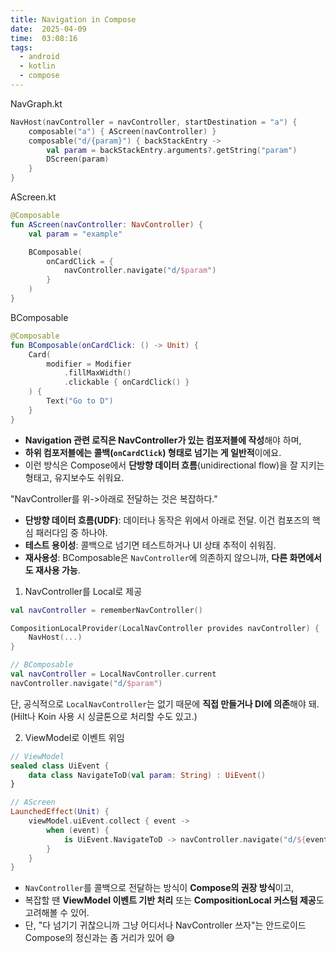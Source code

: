 ```yaml
---
title: Navigation in Compose
date:  2025-04-09
time:  03:08:16
tags:
  - android
  - kotlin
  - compose
---
```

NavGraph.kt
```kotlin
NavHost(navController = navController, startDestination = "a") {
    composable("a") { AScreen(navController) }
    composable("d/{param}") { backStackEntry ->
        val param = backStackEntry.arguments?.getString("param")
        DScreen(param)
    }
}
```

AScreen.kt
```kotlin
@Composable
fun AScreen(navController: NavController) {
    val param = "example"

    BComposable(
        onCardClick = {
            navController.navigate("d/$param")
        }
    )
}
```

BComposable
```kotlin
@Composable
fun BComposable(onCardClick: () -> Unit) {
    Card(
        modifier = Modifier
            .fillMaxWidth()
            .clickable { onCardClick() }
    ) {
        Text("Go to D")
    }
}
```

- **Navigation 관련 로직은 NavController가 있는 컴포저블에 작성**해야 하며,
- **하위 컴포저블에는 콜백(`onCardClick`) 형태로 넘기는 게 일반적**이에요.
- 이런 방식은 Compose에서 **단방향 데이터 흐름**(unidirectional flow)을 잘 지키는 형태고, 유지보수도 쉬워요.

"NavController를 위->아래로 전달하는 것은 복잡하다."
- **단방향 데이터 흐름(UDF)**: 데이터나 동작은 위에서 아래로 전달. 이건 컴포즈의 핵심 패러다임 중 하나야.
- **테스트 용이성**: 콜백으로 넘기면 테스트하거나 UI 상태 추적이 쉬워짐.
- **재사용성**: BComposable은 `NavController`에 의존하지 않으니까, **다른 화면에서도 재사용 가능**.

1. NavController를 Local로 제공
```kotlin
val navController = rememberNavController()

CompositionLocalProvider(LocalNavController provides navController) {
    NavHost(...)
}

// BComposable
val navController = LocalNavController.current
navController.navigate("d/$param")
```
단, 공식적으로 `LocalNavController`는 없기 때문에 **직접 만들거나 DI에 의존**해야 돼. (Hilt나 Koin 사용 시 싱글톤으로 처리할 수도 있고.)

2. ViewModel로 이벤트 위임
```kotlin
// ViewModel
sealed class UiEvent {
    data class NavigateToD(val param: String) : UiEvent()
}

// AScreen
LaunchedEffect(Unit) {
    viewModel.uiEvent.collect { event ->
        when (event) {
            is UiEvent.NavigateToD -> navController.navigate("d/${event.param}")
        }
    }
}
```

- `NavController`를 콜백으로 전달하는 방식이 **Compose의 권장 방식**이고,
- 복잡할 땐 **ViewModel 이벤트 기반 처리** 또는 **CompositionLocal 커스텀 제공**도 고려해볼 수 있어.
- 단, "다 넘기기 귀찮으니까 그냥 어디서나 NavController 쓰자"는 안드로이드 Compose의 정신과는 좀 거리가 있어 😅